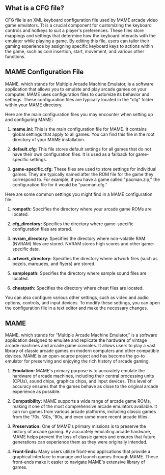 ## What is a CFG file?

CFG file is an XML keyboard configuration file used by MAME arcade video game emulators. Tt is a crucial component for customizing the keyboard controls and hotkeys to suit a player's preferences. These files store mappings and settings that determine how the keyboard interacts with the emulator while playing a game. By editing this file, users can tailor their gaming experience by assigning specific keyboard keys to actions within the game, such as coin insertion, start, movement, and various other functions.

## MAME Configuration File

MAME, which stands for Multiple Arcade Machine Emulator, is a software application that allows you to emulate and play arcade games on your computer. MAME uses configuration files to customize its behavior and settings. These configuration files are typically located in the "cfg" folder within your MAME directory. 

Here are the main configuration files you may encounter when setting up and configuring MAME:

1. **mame.ini:** This is the main configuration file for MAME. It contains global settings that apply to all games. You can find this file in the root directory of your MAME installation.

1. **default.cfg:** This file stores default settings for all games that do not have their own configuration files. It is used as a fallback for game-specific settings.

1. **game-specific.cfg:** These files are used to store settings for individual games. They are typically named after the ROM file for the game they correspond to. For example, if you have a game called "pacman.zip," the configuration file for it would be "pacman.cfg."

Here are some common settings you might find in a MAME configuration file.

1. **rompath:** Specifies the directory where your arcade game ROMs are located.

1. **cfg_directory:** Specifies the directory where game-specific configuration files are stored.

1. **nvram_directory:** Specifies the directory where non-volatile RAM (NVRAM) files are stored. NVRAM stores high scores and other game-specific data.

1. **artwork_directory:** Specifies the directory where artwork files (such as bezels, marquees, and flyers) are stored.

1. **samplepath:** Specifies the directory where sample sound files are located.

1. **cheatpath:** Specifies the directory where cheat files are located.

You can also configure various other settings, such as video and audio options, controls, and input devices. To modify these settings, you can open the configuration file in a text editor and make the necessary changes.

## MAME

MAME, which stands for "Multiple Arcade Machine Emulator," is a software application designed to emulate and replicate the hardware of vintage arcade machines and arcade game consoles. It allows users to play a vast library of classic arcade games on modern computers and other compatible devices. MAME is an open-source project and has become the go-to emulator for preserving and enjoying the rich history of arcade gaming.

1. **Emulation:** MAME's primary purpose is to accurately emulate the hardware of arcade machines, including their central processing units (CPUs), sound chips, graphics chips, and input devices. This level of accuracy ensures that the games behave as close to the original arcade experience as possible.

1. **Compatibility:** MAME supports a wide range of arcade game ROMs, making it one of the most comprehensive arcade emulators available. It can run games from various arcade platforms, including classic games from the '70s, '80s, '90s, and even some more recent arcade titles.

1. **Preservation:** One of MAME's primary missions is to preserve the history of arcade gaming. By accurately emulating arcade hardware, MAME helps prevent the loss of classic games and ensures that future generations can experience them as they were originally intended.

1. **Front-Ends:** Many users utilize front-end applications that provide a graphical interface to manage and launch games through MAME. These front-ends make it easier to navigate MAME's extensive library of games.
